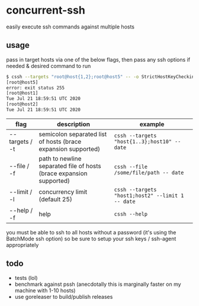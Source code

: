 # concurrent-ssh
easily execute ssh commands against multiple hosts

## usage
pass in target hosts via one of the below flags, then pass any ssh options if needed & desired command to run
```bash
$ cssh --targets "root@host{1,2};root@host5" -- -o StrictHostKeyChecking=no date
[root@host5]
error: exit status 255
[root@host1]
Tue Jul 21 18:59:51 UTC 2020
[root@host2]
Tue Jul 21 18:59:51 UTC 2020
```

| flag           | description                                                         | example                                          |
|----------------|---------------------------------------------------------------------|--------------------------------------------------|
| --targets / -t | semicolon separated list of hosts (brace expansion supported)       | `cssh --targets "host{1..3};host10" -- date`     |
| --file / -f    | path to newline separated file of hosts (brace expansion supported) | `cssh --file /some/file/path -- date`            |
| --limit / -l   | concurrency limit (default 25)                                      | `cssh --targets "host1;host2" --limit 1 -- date` |
| --help / -f    | help                                                                | `cssh --help`                                    |

you must be able to ssh to all hosts without a password (it's using the BatchMode ssh option) 
so be sure to setup your ssh keys / ssh-agent appropriately

## todo
- tests (lol)
- benchmark against pssh (anecdotally this is marginally faster on my machine with 1-10 hosts)
- use goreleaser to build/publish releases
